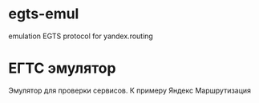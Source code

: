 # egts-emul
emulation EGTS protocol for yandex.routing 
# ЕГТС эмулятор
Эмулятор для проверки сервисов. К примеру Яндекс Маршрутизация
